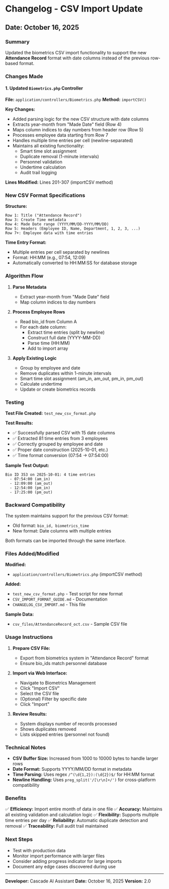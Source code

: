 # Changelog - CSV Import Update

## Date: October 16, 2025

### Summary
Updated the biometrics CSV import functionality to support the new **Attendance Record** format with date columns instead of the previous row-based format.

### Changes Made

#### 1. Updated `Biometrics.php` Controller
**File:** `application/controllers/Biometrics.php`
**Method:** `importCSV()`

**Key Changes:**
- Added parsing logic for the new CSV structure with date columns
- Extracts year-month from "Made Date" field (Row 4)
- Maps column indices to day numbers from header row (Row 5)
- Processes employee data starting from Row 7
- Handles multiple time entries per cell (newline-separated)
- Maintains all existing functionality:
  - Smart time slot assignment
  - Duplicate removal (1-minute intervals)
  - Personnel validation
  - Undertime calculation
  - Audit trail logging

**Lines Modified:** Lines 201-307 (importCSV method)

### New CSV Format Specifications

**Structure:**
```
Row 1: Title ("Attendance Record")
Row 3: Create Time metadata
Row 4: Made Date range (YYYY/MM/DD-YYYY/MM/DD)
Row 5: Headers (Employee ID, Name, Department, 1, 2, 3, ...)
Row 7+: Employee data with time entries
```

**Time Entry Format:**
- Multiple entries per cell separated by newlines
- Format: HH:MM (e.g., 07:54, 12:09)
- Automatically converted to HH:MM:SS for database storage

### Algorithm Flow

1. **Parse Metadata**
   - Extract year-month from "Made Date" field
   - Map column indices to day numbers

2. **Process Employee Rows**
   - Read bio_id from Column A
   - For each date column:
     - Extract time entries (split by newline)
     - Construct full date (YYYY-MM-DD)
     - Parse time (HH:MM)
     - Add to import array

3. **Apply Existing Logic**
   - Group by employee and date
   - Remove duplicates within 1-minute intervals
   - Smart time slot assignment (am_in, am_out, pm_in, pm_out)
   - Calculate undertime
   - Update or create biometrics records

### Testing

**Test File Created:** `test_new_csv_format.php`

**Test Results:**
- ✅ Successfully parsed CSV with 15 date columns
- ✅ Extracted 81 time entries from 3 employees
- ✅ Correctly grouped by employee and date
- ✅ Proper date construction (2025-10-01, etc.)
- ✅ Time format conversion (07:54 → 07:54:00)

**Sample Test Output:**
```
Bio ID 353 on 2025-10-01: 4 time entries
  - 07:54:00 (am_in)
  - 12:09:00 (am_out)
  - 12:54:00 (pm_in)
  - 17:25:00 (pm_out)
```

### Backward Compatibility

The system maintains support for the previous CSV format:
- Old format: `bio_id, biometrics_time`
- New format: Date columns with multiple entries

Both formats can be imported through the same interface.

### Files Added/Modified

**Modified:**
- `application/controllers/Biometrics.php` (importCSV method)

**Added:**
- `test_new_csv_format.php` - Test script for new format
- `CSV_IMPORT_FORMAT_GUIDE.md` - Documentation
- `CHANGELOG_CSV_IMPORT.md` - This file

**Sample Data:**
- `csv_files/AttendanceRecord_oct.csv` - Sample CSV file

### Usage Instructions

1. **Prepare CSV File:**
   - Export from biometrics system in "Attendance Record" format
   - Ensure bio_ids match personnel database

2. **Import via Web Interface:**
   - Navigate to Biometrics Management
   - Click "Import CSV"
   - Select the CSV file
   - (Optional) Filter by specific date
   - Click "Import"

3. **Review Results:**
   - System displays number of records processed
   - Shows duplicates removed
   - Lists skipped entries (personnel not found)

### Technical Notes

- **CSV Buffer Size:** Increased from 1000 to 10000 bytes to handle larger rows
- **Date Format:** Supports YYYY/MM/DD format in metadata
- **Time Parsing:** Uses regex `/^(\d{1,2}):(\d{2})$/` for HH:MM format
- **Newline Handling:** Uses `preg_split('/[\r\n]+/')` for cross-platform compatibility

### Benefits

✅ **Efficiency:** Import entire month of data in one file
✅ **Accuracy:** Maintains all existing validation and calculation logic
✅ **Flexibility:** Supports multiple time entries per day
✅ **Reliability:** Automatic duplicate detection and removal
✅ **Traceability:** Full audit trail maintained

### Next Steps

- Test with production data
- Monitor import performance with larger files
- Consider adding progress indicator for large imports
- Document any edge cases discovered during use

---

**Developer:** Cascade AI Assistant
**Date:** October 16, 2025
**Version:** 2.0
